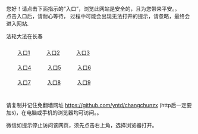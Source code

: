 您好！请点击下面指示的“入口”，浏览此网站是安全的，且为您带来平安。。 <br/>
点击入口后，请耐心等待， 过程中可能会出现无法打开的提示，请忽略，最终会进入网站. </br>

法轮大法在长春<br/>
<div style="padding:10px"><a style="margin:20px" target="_blank" href="https://d2c5a6erfpc7fk.cloudfront.net/2Qpsp?rqvcnmq" id="ccLink1" rel="nofollow">入口1</a> <a target="_blank" style="margin:20px" href="https://d2fsvs1krm7h83.cloudfront.net/2Qpsp?skvtf" id="ccLink2" rel="nofollow">入口2</a> <a style="margin:20px" target="_blank" href="https://dcbdq0p4t6im4.cloudfront.net/2Qpsp?ikdtzpu" id="ccLink3" rel="nofollow">入口3</a></div>

<div style="padding:10px" ><a style="margin:20px" target="_blank" href="https://d2c5a6erfpc7fk.cloudfront.net/2Qpsp?rqvcnmq" id="ccLink4" rel="nofollow">入口4</a> <a style="margin:20px" href="https://d2fsvs1krm7h83.cloudfront.net/2Qpsp?skvtf" target="_blank" id="ccLink5" rel="nofollow">入口5</a> <a style="margin:20px" href="https://dcbdq0p4t6im4.cloudfront.net/2Qpsp?ikdtzpu" target="_blank" id="ccLink6" rel="nofollow">入口6</a></div>

<div style="padding:10px"><a style="margin:20px" target="_blank" href="https://d2c5a6erfpc7fk.cloudfront.net/2Qpsp?rqvcnmq" id="ccLink7" rel="nofollow">入口7</a> <a style="margin:20px" href="https://d2fsvs1krm7h83.cloudfront.net/2Qpsp?skvtf" target="_blank" id="ccLink8" rel="nofollow">入口8</a> <a style="margin:20px" target="_blank" href="https://dcbdq0p4t6im4.cloudfront.net/2Qpsp?ikdtzpu" id="ccLink9" rel="nofollow">入口9</a></div>

<br/>



请复制并记住免翻墙网址 https://github.com/yntd/changchunzx (http后一定要加s)，在电脑或手机的浏览器均可访问。。<br/>

微信如提示停止访问该网页，须先点击右上角，选择浏览器打开。
